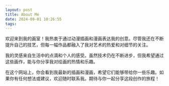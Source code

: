 ```yaml
---
layout: post
title: About Me
date: 2024-09-01 10:26:55
tags:
---
```


欢迎来到我的画室！我热衷于通过动漫插画和漫画表达我的创意。尽管我还在不断提升自己的技艺，但每一幅作品都融入了我对艺术的热爱和对细节的关注。

我的灵感来自生活中的点滴和个人的感受。虽然技术仍在不断进步，但我希望通过这些画作，能与你分享我对绘画的热情和乐趣。

在这个网站上，你会看到我最新的插画和漫画，希望它们能够带给你一些乐趣。如果你有任何想法或建议，欢迎随时联系我。期待与你一起分享这段创作的旅程！